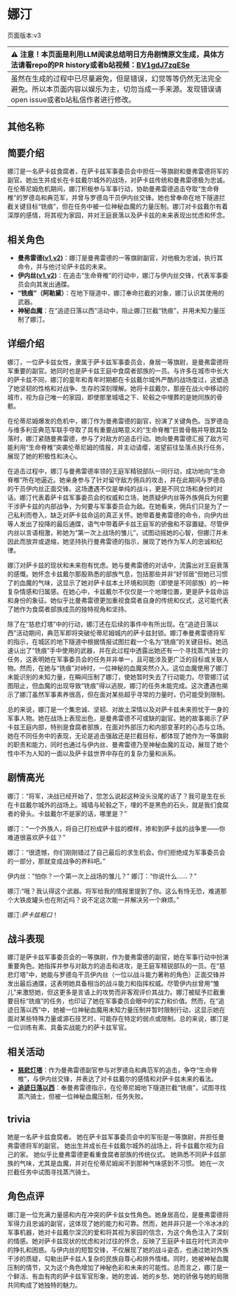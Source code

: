 # 娜汀
页面版本:v3
 

| :warning: 注意！本页面是利用LLM阅读总结明日方舟剧情原文生成，具体方法请看repo的PR history或者b站视频：[BV1gdJ7zqESe](https://www.bilibili.com/video/BV1gdJ7zqESe/)         |
|:----------------------------|
| 虽然在生成的过程中已尽量避免，但是错误，幻觉等等仍然无法完全避免。所以本页面内容以娱乐为主，切勿当成一手来源。发现错误请open issue或者b站私信作者进行修改。|



## 其他名称

## 简要介绍
娜汀是一名萨卡兹食腐者，在萨卡兹军事委员会中担任一等旗尉和曼弗雷德将军的副官。她出生并成长在卡兹戴尔城外的战场，对萨卡兹传统和曼弗雷德极为忠诚。在伦蒂尼姆危机期间，娜汀积极参与军事行动，协助曼弗雷德追击夺取“生命脊椎”的罗德岛和典范军，并曾与罗德岛干员伊内丝交锋。她也曾奉命在地下隧道拦截关键目标“铣痕”，但在任务中被一位神秘血魔的力量压制。娜汀对卡兹戴尔有着深厚的感情，将其视为家园，并对王庭衰落以及萨卡兹的未来表现出忧虑和怀念。
## 相关角色
-   **曼弗雷德([v1](../chars/extended_char_man_fu_lei_de.md),[v2](extended_char_man_fu_lei_de.md))**：娜汀是曼弗雷德的一等旗尉副官，对他极为忠诚，执行其命令，并与他讨论萨卡兹的未来。
-   **伊内丝([v1](../chars/char_4087_ines.md),[v2](char_4087_ines.md))**：在追击“生命脊椎”的行动中，娜汀与伊内丝交锋，代表军事委员会向其发出通牒。
-   **“铣痕”（阿勒黛）**：在地下隧道中，娜汀奉命拦截的对象，娜汀认识其使用的武器。
-   **神秘血魔**：在“追迹日落以西”活动中，阻止娜汀拦截“铣痕”，并用未知力量压制了娜汀。
## 详细介绍
娜汀，一位萨卡兹女性，隶属于萨卡兹军事委员会，身居一等旗尉，是曼弗雷德将军重要的副官。她同时也是萨卡兹王庭中食腐者部族的一员。与许多在城市中长大的萨卡兹不同，娜汀的童年和青年时期都在卡兹戴尔城外严酷的战场度过，这塑造了她坚韧的性格和对战争、生存的深刻理解。她将卡兹戴尔，那座在战火中移动的城市，视为自己唯一的家园，即使那里城墙之下、轮毂之中埋葬的是她同族的骨骸。

在伦蒂尼姆爆发的危机中，娜汀作为曼弗雷德的副官，扮演了关键角色。当罗德岛与维多利亚典范军联手夺取了具有重要战略意义的“生命脊椎”巨兽骨骼并导致其坠落时，娜汀紧随曼弗雷德，参与了对敌方的追击行动。她向曼弗雷德汇报了敌方可能利用“生命脊椎”突袭伦蒂尼姆的情报，并主动请缨，渴望前往坠落点执行任务，展现了她的积极性和决心。

在追击过程中，娜汀与曼弗雷德率领的王庭军精锐部队一同行动，成功地向“生命脊椎”所在地逼近。她亲身参与了针对留守敌方佣兵的攻击，并在此期间与罗德岛的干员伊内丝正面交锋。这场遭遇不仅是单纯的战斗，更是不同立场和身份的对话。娜汀代表着萨卡兹军事委员会的权威和立场，她质疑伊内丝等外族佣兵为何要干涉萨卡兹的内部战争，为何要与军事委员会为敌。在她看来，佣兵们只是为了一己私利而卷入，缺乏对萨卡兹命运的真正关怀。她带着曼弗雷德的命令，向伊内丝等人发出了投降的最后通牒，语气中带着萨卡兹王庭军的骄傲和不容置疑。尽管伊内丝以言语相激，称她为“第一次上战场的雏儿”，试图动摇她的心智，但娜汀并未因此而放弃或退缩，她坚持执行曼弗雷德的指示，展现了她作为军人的忠诚和纪律。

娜汀对萨卡兹的现状和未来抱有忧虑。她与曼弗雷德的对话中，流露出对王庭衰落的感慨。她怀念卡兹戴尔那股熟悉的部族气息，包括那些并非“好邻居”但她已习惯了的血魔的气味，这显示了她对萨卡兹本土环境和同胞（即使是不同部族）的一种复杂情感和归属感。在她心中，卡兹戴尔不仅仅是一个地理位置，更是萨卡兹命运和身份的象征。她似乎比曼弗雷德更加重视食腐者自身的传统和仪式，这可能代表了她作为食腐者部族成员的独特视角和坚持。

除了在“慈悲灯塔”中的行动，娜汀还在后续的事件中有所出现。在“追迹日落以西”活动期间，典范军即将突破伦蒂尼姆城内的萨卡兹封锁。娜汀奉曼弗雷德将军的指示，在城区的地下隧道中根据情报试图拦截一个名为“铣痕”的关键目标。她迅速认出了“铣痕”手中使用的武器，并在此过程中透露出她还有一个寻找蒸汽骑士的任务，这表明她在军事委员会的任务并非单一，且可能涉及更广泛的目标或关联人物。然而，在她与“铣痕”对峙时，一位神秘的血魔突然介入。这位血魔使用了娜汀未能识别的未知力量，在瞬间压制了娜汀，使她暂时失去了行动能力。尽管娜汀试图阻止，但血魔的出现导致“铣痕”得以逃脱，娜汀的任务未能完成。这次遭遇也揭示了娜汀虽然军事素养很高，但在面对某些超乎寻常的力量时，仍可能受到限制。

总的来说，娜汀是一个集忠诚、坚韧、对故土深情以及对萨卡兹未来担忧于一身的军事人物。她在战场上表现出色，是曼弗雷德不可或缺的副官。她的故事揭示了萨卡兹王庭内部，特别是食腐者部族，在面对外部压力和内部变革时的心态与立场。她在不同任务中的表现，无论是追击强敌还是拦截目标，都体现了她作为一等旗尉的职责和能力，同时也通过与伊内丝、曼弗雷德乃至神秘血魔的互动，展现了她个性中不为人知的一面以及萨卡兹世界中存在的复杂力量和派系。
## 剧情高光
娜汀：“将军，决战已经开始了，您怎么说起这种没头没尾的话了？我可是生在长在卡兹戴尔城外的战场上。城墙与轮毂之下，埋的不是黑色的石头，就是我们食腐者的骨头。卡兹戴尔不是家的话，哪里是？”

娜汀：“一个外族人，将自己打扮成萨卡兹的模样，掺和到萨卡兹的战争里——你难道很喜欢萨卡兹？”

娜汀：“很遗憾，你们刚刚错过了自己最后的求生机会。你们拒绝成为军事委员会的一部分，那就变成战争的养料吧。”

伊内丝：“怕你？一个第一次上战场的雏儿？”
娜汀：“你说什么......？”

娜汀:“哦？我认得这个武器。将军给我的情报里提到了你。这么有恃无恐，难道那个大铁皮罐头也在附近吗？说不定这次能一并解决另一个麻烦。”

娜汀:*萨卡兹粗口*！
## 战斗表现
娜汀是萨卡兹军事委员会的一等旗尉，作为曼弗雷德的副官，她在军事行动中扮演重要角色。她指挥并参与对敌方的追击和进攻，是王庭军精锐部队的一员。在“慈悲灯塔”中，她能与罗德岛干员伊内丝（一位以战斗能力著称的角色）正面交锋并发出最后通牒，这表明她具备相当的战斗能力和指挥权威。尽管伊内丝曾用“雏儿”来激怒她，但这更多是言语上的攻势而非客观评价其战力。娜汀被赋予拦截重要目标“铣痕”的任务，也印证了她在军事委员会眼中的实力和价值。然而，在“追迹日落以西”中，她被一位神秘血魔用未知力量压制并暂时限制行动，这显示她在面对某些特殊力量或源石技艺时，可能存在特定的弱点或限制。总的来说，娜汀是一位训练有素、具备实战能力的萨卡兹军官。
## 相关活动
-   **[慈悲灯塔](../stories/main_14.md)**：作为曼弗雷德副官参与对罗德岛和典范军的追击，争夺“生命脊椎”，与伊内丝交锋，并表达了对卡兹戴尔的感情和对萨卡兹未来的看法。
-   **[追迹日落以西](../stories/act37side.md)**：奉曼弗雷德指示，在伦蒂尼姆地下隧道拦截“铣痕”，试图寻找蒸汽骑士，但被一位神秘血魔压制，任务失败。
## trivia
她是一名萨卡兹食腐者。
她在萨卡兹军事委员会中的军衔是一等旗尉，并担任曼弗雷德将军的副官。
她出生并成长在卡兹戴尔城外的战场上，将卡兹戴尔视为自己的家。
她似乎比曼弗雷德更看重食腐者部族的传统仪式。
她熟悉不同萨卡兹部族的气味，尤其是血魔，并对在伦蒂尼姆闻不到那种气味感到不习惯。
她在一次拦截任务中试图寻找蒸汽骑士。
## 角色点评
娜汀是一位充满力量感和内在冲突的萨卡兹女性角色。她身居高位，是曼弗雷德将军得力且忠诚的副官，这体现了她的能力和可靠。然而，她并非只是一个冷冰冰的军事机器，她对卡兹戴尔深沉的爱和将其视为家园的信念，为这个角色注入了深刻的情感。她对萨卡兹现状的忧虑和对过往的怀念，反映了王庭萨卡兹在时代洪流中的挣扎和困惑。与伊内丝的短暂交锋，不仅展现了她的战斗姿态，也通过她对外族干涉的质疑，勾勒出萨卡兹人复杂的民族自尊心和排外情绪。同时，她被神秘血魔压制的情节，又为这个角色增加了神秘色彩和未来的可能性。总而言之，娜汀是一个鲜活、有血有肉的萨卡兹军官形象，她的忠诚、她的乡愁、她的骄傲与她的局限共同构成了她独特的魅力。
